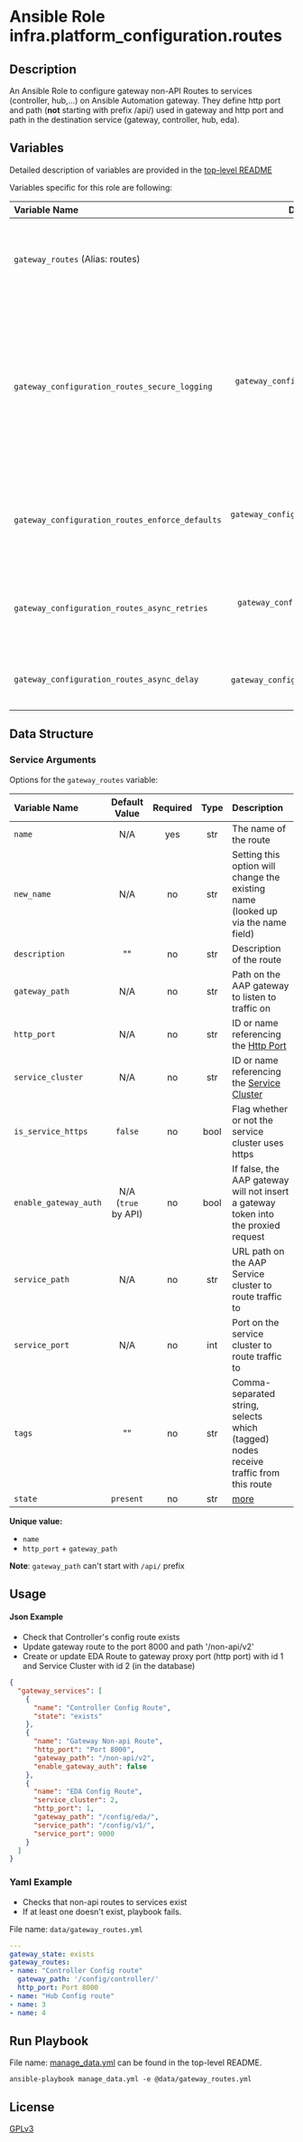 # Ansible Role infra.platform_configuration.routes

## Description

An Ansible Role to configure gateway non-API Routes to services (controller, hub,...) on Ansible Automation gateway.
They define http port and path (**not** starting with prefix /api/) used in gateway and
http port and path in the destination service (gateway, controller, hub, eda).

## Variables

Detailed description of variables are provided in the [top-level README](../../README.md)

Variables specific for this role are following:

| Variable Name                                   |                    Default Value                    | Required | Description                                                                                                                                                  |                                                      |
|:------------------------------------------------|:---------------------------------------------------:|:--------:|:-------------------------------------------------------------------------------------------------------------------------------------------------------------|:----------------------------------------------------:|
| `gateway_routes` (Alias: routes)                |             [below](#service-arguments)             |   yes    | Data structure describing your route entries described below.                                                                                                |        [more](../../README.md#data-variables)        |
| `gateway_configuration_routes_secure_logging`   |  `gateway_configuration_secure_logging` OR `false`  |    no    | Whether or not to include the sensitive route role tasks in the log. Set this value to `True` if you will be providing your sensitive values from elsewhere. |   [more](../../README.md#secure-logging-variables)   |
| `gateway_configuration_routes_enforce_defaults` | `gateway_configuration_enforce_defaults` OR `false` |    no    | Whether or not to enforce default option values on only the route role.                                                                                      |      [more](../../README.md#enforcing-defaults)      |
| `gateway_configuration_routes_async_retries`    |    `gateway_configuration_async_retries` OR `30`    |    no    | This variable sets the number of retries to attempt for the role.                                                                                            | [more](../../README.md#asynchronous-retry-variables) |
| `gateway_configuration_routes_async_delay`      |     `gateway_configuration_async_delay` OR `1`      |    no    | This sets the delay between retries for the role.                                                                                                            | [more](../../README.md#asynchronous-retry-variables) |

## Data Structure

### Service Arguments

Options for the `gateway_routes` variable:

| Variable Name         |    Default Value    | Required | Type | Description                                                                         |
|:----------------------|:-------------------:|:--------:|:----:|:------------------------------------------------------------------------------------|
| `name`                |         N/A         |   yes    | str  | The name of the route                                                               |
| `new_name`            |         N/A         |    no    | str  | Setting this option will change the existing name (looked up via the name field)    |
| `description`         |         ""          |    no    | str  | Description of the route                                                            |
| `gateway_path`        |         N/A         |    no    | str  | Path on the AAP gateway to listen to traffic on                                     |
| `http_port`           |         N/A         |    no    | str  | ID or name referencing the [Http Port](../http_ports/README.md)                     |
| `service_cluster`     |         N/A         |    no    | str  | ID or name referencing the [Service Cluster](../service_clusters/README.md)         |
| `is_service_https`    |       `false`       |    no    | bool | Flag whether or not the service cluster uses https                                  |
| `enable_gateway_auth` | N/A (`true` by API) |    no    | bool | If false, the AAP gateway will not insert a gateway token into the proxied request  |
| `service_path`        |         N/A         |    no    | str  | URL path on the AAP Service cluster to route traffic to                             |
| `service_port`        |         N/A         |    no    | int  | Port on the service cluster to route traffic to                                     |
| `tags`                |         ""          |    no    | str  | Comma-separated string, selects which (tagged) nodes receive traffic from this route|
| `state`               |      `present`      |    no    | str  | [more](../../README.md#state-variable)                                              |

**Unique value:**

- `name`
- `http_port` + `gateway_path`

**Note**: `gateway_path` can't start with `/api/` prefix

## Usage

#### Json Example

- Check that Controller's config route exists
- Update gateway route to the port 8000 and path '/non-api/v2'
- Create or update EDA Route to gateway proxy port (http port) with id 1 and Service Cluster with id 2 (in the database)

```json
{
  "gateway_services": [
    {
      "name": "Controller Config Route",
      "state": "exists"
    },
    {
      "name": "Gateway Non-api Route",
      "http_port": "Port 8000",
      "gateway_path": "/non-api/v2",
      "enable_gateway_auth": false
    },
    {
      "name": "EDA Config Route",
      "service_cluster": 2,
      "http_port": 1,
      "gateway_path": "/config/eda/",
      "service_path": "/config/v1/",
      "service_port": 9000
    }
  ]
}
```

### Yaml Example

- Checks that non-api routes to services exist
- If at least one doesn't exist, playbook fails.

File name: `data/gateway_routes.yml`

```yaml
---
gateway_state: exists
gateway_routes:
- name: "Controller Config route"
  gateway_path: '/config/controller/'
  http_port: Port 8000
- name: "Hub Config route"
- name: 3
- name: 4
```

## Run Playbook

File name: [manage_data.yml](../../README.md#example-ansible-playbook) can be found in the top-level README.

```shell
ansible-playbook manage_data.yml -e @data/gateway_routes.yml
```

## License

[GPLv3](https://github.com/ansible/aap-gateway/gateway_configuration_collection/COPYING)
